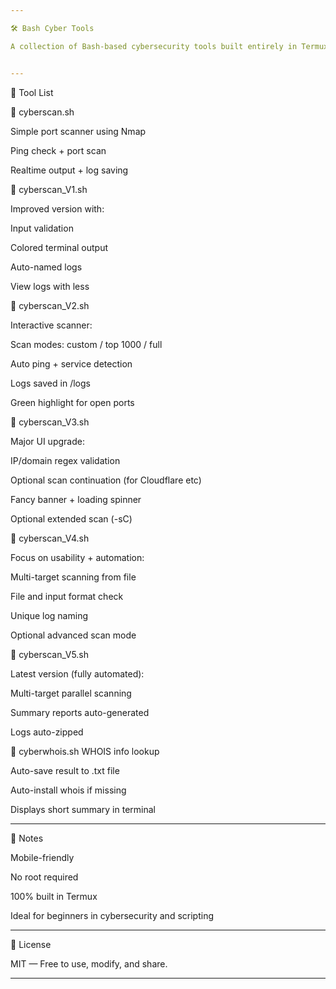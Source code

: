```yaml
---

🛠️ Bash Cyber Tools

A collection of Bash-based cybersecurity tools built entirely in Termux (Android) as part of my self-learning journey in Bash scripting and ethical hacking. Tools are regularly improved as I grow.


---
```


📁 Tool List

🔹 cyberscan.sh

Simple port scanner using Nmap

Ping check + port scan

Realtime output + log saving


🔹 cyberscan_V1.sh

Improved version with:

Input validation

Colored terminal output

Auto-named logs

View logs with less


🔹 cyberscan_V2.sh

Interactive scanner:

Scan modes: custom / top 1000 / full

Auto ping + service detection

Logs saved in /logs

Green highlight for open ports


🔹 cyberscan_V3.sh

Major UI upgrade:

IP/domain regex validation

Optional scan continuation (for Cloudflare etc)

Fancy banner + loading spinner

Optional extended scan (-sC)


🔹 cyberscan_V4.sh

Focus on usability + automation:

Multi-target scanning from file

File and input format check

Unique log naming

Optional advanced scan mode


🔹 cyberscan_V5.sh

Latest version (fully automated):

Multi-target parallel scanning

Summary reports auto-generated

Logs auto-zipped

🔹 cyberwhois.sh
WHOIS info lookup

Auto-save result to .txt file

Auto-install whois if missing

Displays short summary in terminal


---

📌 Notes

Mobile-friendly

No root required

100% built in Termux

Ideal for beginners in cybersecurity and scripting



---

🪪 License

MIT — Free to use, modify, and share.


---
